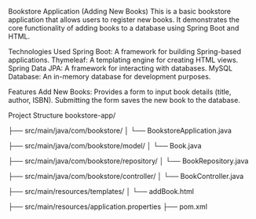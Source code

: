 Bookstore Application (Adding New Books)
This is a basic bookstore application that allows users to register new books. It demonstrates the core functionality of adding books to a database using Spring Boot and HTML.

Technologies Used
Spring Boot: A framework for building Spring-based applications.
Thymeleaf: A templating engine for creating HTML views.
Spring Data JPA: A framework for interacting with databases.
MySQL Database: An in-memory database for development purposes.


Features
Add New Books:
Provides a form to input book details (title, author, ISBN).
Submitting the form saves the new book to the database.

Project Structure
bookstore-app/

├── src/main/java/com/bookstore/
│   └── BookstoreApplication.java

├── src/main/java/com/bookstore/model/
│   └── Book.java

├── src/main/java/com/bookstore/repository/
│   └── BookRepository.java

├── src/main/java/com/bookstore/controller/
│   └── BookController.java

├── src/main/resources/templates/
│   └── addBook.html

├── src/main/resources/application.properties
├── pom.xml
